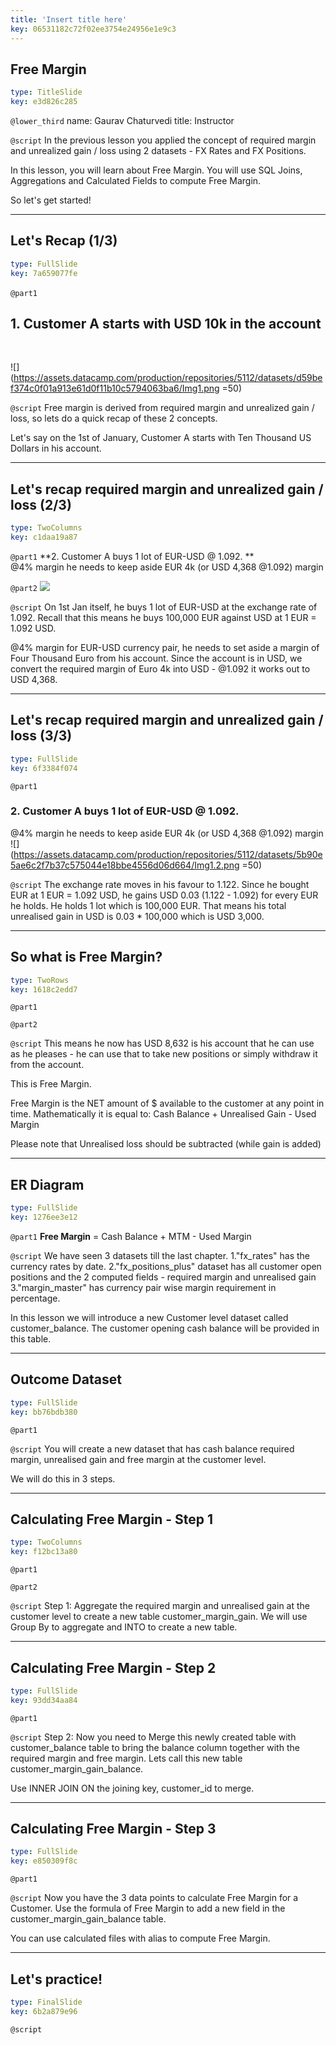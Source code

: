 ```yaml
---
title: 'Insert title here'
key: 06531182c72f02ee3754e24956e1e9c3
---
```


## Free Margin

```yaml
type: TitleSlide
key: e3d826c285
```

`@lower_third`
name: Gaurav Chaturvedi
title: Instructor

`@script`
In the previous lesson you applied the concept of required margin and unrealized gain / loss using 2 datasets - FX Rates and FX Positions. 

In this lesson, you will learn about Free Margin. You will use SQL Joins, Aggregations and Calculated Fields to compute Free Margin. 

So let's get started! 

---

## Let's Recap (1/3)

```yaml
type: FullSlide
key: 7a659077fe
```

`@part1`
&nbsp;

## 1. Customer A starts with USD 10k in the account
&nbsp;

   
![](https://assets.datacamp.com/production/repositories/5112/datasets/d59bef374c0f01a913e61d0f11b10c5794063ba6/Img1.png =50)

`@script`
Free margin is derived from required margin and unrealized gain / loss, so lets do a quick recap of these 2 concepts.

Let's say on the 1st of January, Customer A starts with Ten Thousand US Dollars in his account. 

---

## Let's recap required margin and unrealized gain / loss (2/3)

```yaml
type: TwoColumns
key: c1daa19a87
```

`@part1`
**2. Customer A buys 1 lot of EUR-USD @ 1.092.  **   
@4% margin he needs to keep aside EUR 4k (or USD 4,368 @1.092) margin

`@part2`
![](https://assets.datacamp.com/production/repositories/5112/datasets/5b90e5ae6c2f7b37c575044e18bbe4556d06d664/Img1.2.png)

`@script`
On 1st Jan itself, he buys 1 lot of EUR-USD at the exchange rate of 1.092. Recall that this means he buys 100,000 EUR against USD at 1 EUR = 1.092 USD. 

@4% margin for EUR-USD currency pair, he needs to set aside a margin of Four Thousand Euro from his account. Since the account is in USD, we convert the required margin of Euro 4k into USD - @1.092 it works out to USD 4,368. 

---

## Let's recap required margin and unrealized gain / loss (3/3)

```yaml
type: FullSlide
key: 6f3384f074
```

`@part1`
### 2. Customer A buys 1 lot of EUR-USD @ 1.092.   
@4% margin he needs to keep aside EUR 4k (or USD 4,368 @1.092) margin   
![](https://assets.datacamp.com/production/repositories/5112/datasets/5b90e5ae6c2f7b37c575044e18bbe4556d06d664/Img1.2.png =50)

`@script`
The exchange rate moves in his favour to 1.122. Since he bought EUR at 1 EUR = 1.092 USD, he gains USD 0.03 (1.122 - 1.092) for every EUR he holds. 
He holds 1 lot which is 100,000 EUR. That means his total  unrealised gain in USD is 0.03 * 100,000 which is USD 3,000.  

---

## So what is Free Margin?

```yaml
type: TwoRows
key: 1618c2edd7
```

`@part1`


`@part2`


`@script`
This means he now has USD 8,632 is his account that he can use as he pleases - he can use that to take new positions or simply withdraw it from the account. 

This is Free Margin. 

Free Margin is the NET amount of $  available to the customer at any point in time. Mathematically it is equal to:
 Cash Balance + Unrealised Gain - Used Margin

Please note that Unrealised loss should be subtracted (while gain is added)

---

## ER Diagram 

```yaml
type: FullSlide
key: 1276ee3e12
```

`@part1`
**Free Margin** = Cash Balance + MTM - Used Margin

`@script`
We have seen 3 datasets till the last chapter. 
1."fx_rates" has the currency rates by date. 
2."fx_positions_plus" dataset has all customer open positions and the 2 computed fields - required margin and unrealised gain
3."margin_master" has currency pair wise margin requirement in percentage. 
 
In this lesson we will introduce a new Customer level dataset called customer_balance. The customer opening cash balance will be provided in this table.

---

## Outcome Dataset 

```yaml
type: FullSlide
key: bb76bdb380
```

`@part1`


`@script`
You will create a new dataset that has cash balance required margin, unrealised gain and free margin at the customer level. 

We will do this in 3 steps. 


---

## Calculating Free Margin - Step 1

```yaml
type: TwoColumns
key: f12bc13a80
```

`@part1`


`@part2`


`@script`
Step 1: Aggregate the required margin and unrealised gain at the customer level to create a new table customer_margin_gain.
We will use Group By to aggregate and INTO to create a new table. 

---

## Calculating Free Margin - Step 2

```yaml
type: FullSlide
key: 93dd34aa84
```

`@part1`


`@script`
Step 2: Now you need to Merge this newly created table with customer_balance table to bring the balance column together with the required margin and free margin. Lets call this new table customer_margin_gain_balance. 

Use INNER JOIN ON the joining key, customer_id to merge. 

---

## Calculating Free Margin - Step 3

```yaml
type: FullSlide
key: e850309f8c
```

`@part1`


`@script`
Now you have the 3 data points to calculate Free Margin for a Customer. Use the formula of Free Margin to add a new field in the customer_margin_gain_balance table. 

You can use calculated files with alias to compute Free Margin. 

---

## Let's practice!

```yaml
type: FinalSlide
key: 6b2a879e96
```

`@script`
